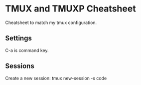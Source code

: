 # TMUX and TMUXP Cheatsheet
Cheatsheet to match my tmux configuration. 

## Settings
C-a is command key.

## Sessions
Create a new session:
  tmux new-session -s code



